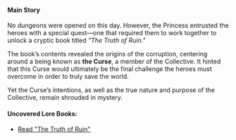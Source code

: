 <!-- title: Lore Summary -->
<!-- status: None -->

#### Main Story

No dungeons were opened on this day. However, the Princess entrusted the heroes with a special quest—one that required them to work together to unlock a cryptic book titled _"The Truth of Ruin."_

The book’s contents revealed the origins of the corruption, centering around a being known as **the Curse**, a member of the Collective. It hinted that this Curse would ultimately be the final challenge the heroes must overcome in order to truly save the world.

Yet the Curse’s intentions, as well as the true nature and purpose of the Collective, remain shrouded in mystery.

#### Uncovered Lore Books:

- [Read "The Truth of Ruin"](#text:the-truth-of-ruin)
